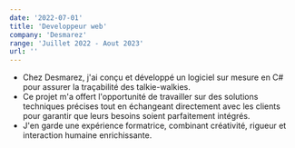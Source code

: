 ```yaml
---
date: '2022-07-01'
title: 'Developpeur web'
company: 'Desmarez'
range: 'Juillet 2022 - Aout 2023'
url: ''
---
```


- Chez Desmarez, j'ai conçu et développé un logiciel sur mesure en C# pour assurer la traçabilité des talkie-walkies.
- Ce projet m'a offert l'opportunité de travailler sur des solutions techniques précises tout en échangeant directement avec les clients pour garantir que leurs besoins soient parfaitement intégrés.
- J'en garde une expérience formatrice, combinant créativité, rigueur et interaction humaine enrichissante.
